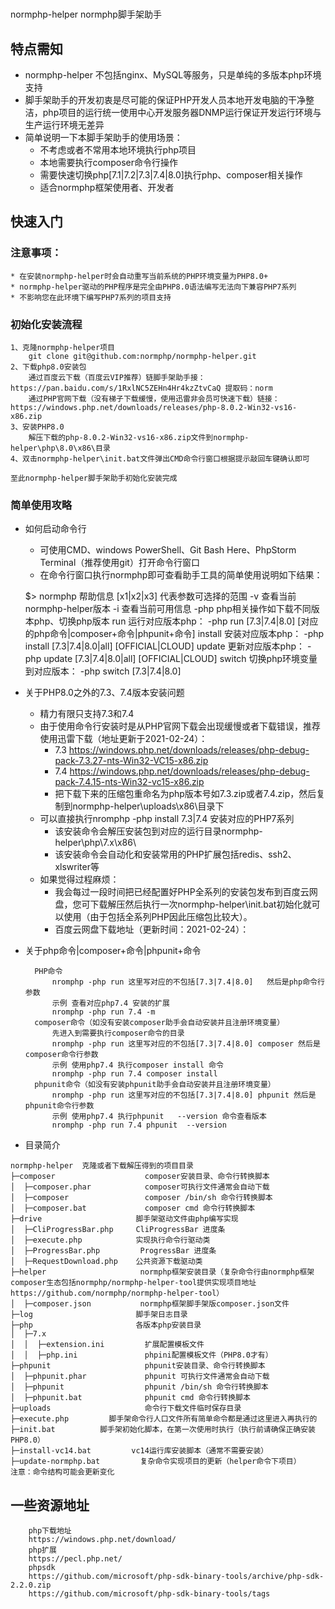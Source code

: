 # 
normphp-helper normphp脚手架助手
## 特点需知
* normphp-helper 不包括nginx、MySQL等服务，只是单纯的多版本php环境支持
* 脚手架助手的开发初衷是尽可能的保证PHP开发人员本地开发电脑的干净整洁，php项目的运行统一使用中心开发服务器DNMP运行保证开发运行环境与生产运行环境无差异
* 简单说明一下本脚手架助手的使用场景：
  * 不考虑或者不常用本地环境执行php项目
  * 本地需要执行composer命令行操作
  * 需要快速切换php[7.1|7.2|7.3|7.4|8.0]执行php、composer相关操作
  * 适合normphp框架使用者、开发者
## 快速入门
### 注意事项：
    * 在安装normphp-helper时会自动重写当前系统的PHP环境变量为PHP8.0+
    * normphp-helper驱动的PHP程序是完全由PHP8.0语法编写无法向下兼容PHP7系列
    * 不影响您在此环境下编写PHP7系列的项目支持
### 初始化安装流程
  

    1、克隆normphp-helper项目
        git clone git@github.com:normphp/normphp-helper.git
    2、下载php8.0安装包
        通过百度云下载（百度云VIP推荐）链脚手架助手接：https://pan.baidu.com/s/1RxlNC5ZEHn4Hr4kzZtvCaQ 提取码：norm
        通过PHP官网下载（没有梯子下载缓慢，使用迅雷非会员可快速下载）链接：https://windows.php.net/downloads/releases/php-8.0.2-Win32-vs16-x86.zip
    3、安装PHP8.0
        解压下载的php-8.0.2-Win32-vs16-x86.zip文件到normphp-helper\php\8.0\x86\目录
    4、双击normphp-helper\init.bat文件弹出CMD命令行窗口根据提示敲回车键确认即可

    至此normphp-helper脚手架助手初始化安装完成
        
### 简单使用攻略
* 如何启动命令行
    * 可使用CMD、windows PowerShell、Git Bash Here、PhpStorm Terminal（推荐使用git）打开命令行窗口
    * 在命令行窗口执行normphp即可查看助手工具的简单使用说明如下结果：


    $> normphp
        帮助信息 [x1|x2|x3] 代表参数可选择的范围
        -v   查看当前normphp-helper版本
        -i   查看当前可用信息
        -php   php相关操作如下载不同版本php、切换php版本
            run   运行对应版本php： -php run [7.3|7.4|8.0] [对应的php命令|composer+命令|phpunit+命令]
            install   安装对应版本php： -php install [7.3|7.4|8.0|all] [OFFICIAL|CLOUD]
            update    更新对应版本php： -php update [7.3|7.4|8.0|all] [OFFICIAL|CLOUD]
            switch    切换php环境变量到对应版本： -php switch [7.3|7.4|8.0]
* 关于PHP8.0之外的7.3、7.4版本安装问题
    * 精力有限只支持7.3和7.4
    * 由于使用命令行安装时是从PHP官网下载会出现缓慢或者下载错误，推荐使用迅雷下载（地址更新于2021-02-24）：
        * 7.3  https://windows.php.net/downloads/releases/php-debug-pack-7.3.27-nts-Win32-VC15-x86.zip
        * 7.4  https://windows.php.net/downloads/releases/php-debug-pack-7.4.15-nts-Win32-vc15-x86.zip
        * 把下载下来的压缩包重命名为php版本号如7.3.zip或者7.4.zip，然后复制到normphp-helper\uploads\x86\目录下
    * 可以直接执行nromphp -php install 7.3|7.4 安装对应的PHP7系列
        * 该安装命令会解压安装包到对应的运行目录normphp-helper\php\7.x\x86\
        * 该安装命令会自动化和安装常用的PHP扩展包括redis、ssh2、xlswriter等
    * 如果觉得过程麻烦：
        * 我会每过一段时间把已经配置好PHP全系列的安装包发布到百度云网盘，您可下载解压然后执行一次normphp-helper\init.bat初始化就可以使用（由于包括全系列PHP因此压缩包比较大）。
        * 百度云网盘下载地址（更新时间：2021-02-24）：
* 关于php命令|composer+命令|phpunit+命令
        

        PHP命令
            nromphp -php run 这里写对应的不包括[7.3|7.4|8.0]   然后是php命令行参数
            示例 查看对应php7.4 安装的扩展
            nromphp -php run 7.4 -m
        composer命令（如没有安装composer助手会自动安装并且注册环境变量）
            先进入到需要执行composer命令的目录
            nromphp -php run 这里写对应的不包括[7.3|7.4|8.0] composer 然后是composer命令行参数
            示例 使用php7.4 执行composer install 命令
            nromphp -php run 7.4 composer install
        phpunit命令（如没有安装phpunit助手会自动安装并且注册环境变量）
            nromphp -php run 这里写对应的不包括[7.3|7.4|8.0] phpunit 然后是phpunit命令行参数
            示例 使用php7.4 执行phpunit   --version 命令查看版本
            nromphp -php run 7.4 phpunit  --version
* 目录简介
 ~~~
normphp-helper  克隆或者下载解压得到的项目目录
├─composer                    composer安装目录、命令行转换脚本
│  ├─composer.phar            composer可执行文件通常会自动下载
│  ├─composer                 composer /bin/sh 命令行转换脚本
│  ├─composer.bat             composer cmd 命令行转换脚本
├─drive                     脚手架驱动文件由php编写实现
│  ├─CliProgressBar.php     CliProgressBar 进度条
│  ├─execute.php            实现执行命令行驱动类
│  ├─ProgressBar.php         ProgressBar 进度条
│  ├─RequestDownload.php    公共资源下载驱动类
├─helper                     normphp框架安装目录（复杂命令行由normphp框架composer生态包括normphp/normphp-helper-tool提供实现项目地址https://github.com/normphp/normphp-helper-tool）
│  ├─composer.json           normphp框架脚手架版composer.json文件
├─log                       脚手架日志目录
├─php                       各版本php安装目录
│  ├─7.x
│  │  ├─extension.ini         扩展配置模板文件
│  │  ├─php.ini               phpini配置模板文件（PHP8.0才有）
├─phpunit                     phpunit安装目录、命令行转换脚本
│  ├─phpunit.phar             phpunit 可执行文件通常会自动下载
│  ├─phpunit                  phpunit /bin/sh 命令行转换脚本
│  ├─phpunit.bat              phpunit cmd 命令行转换脚本
├─uploads                     命令行下载文件临时保存目录
├─execute.php         脚手架命令行人口文件所有简单命令都是通过这里进入再执行的
├─init.bat          脚手架初始化脚本，在第一次使用时执行（执行前请确保正确安装PHP8.0）
├─install-vc14.bat         vc14运行库安装脚本（通常不需要安装）
├─update-normphp.bat         复杂命令实现项目的更新（helper命令下项目）
注意：命令结构可能会更新变化
~~~
## 一些资源地址
        php下载地址
        https://windows.php.net/download/
        php扩展
        https://pecl.php.net/
        phpsdk
        https://github.com/microsoft/php-sdk-binary-tools/archive/php-sdk-2.2.0.zip
        https://github.com/microsoft/php-sdk-binary-tools/tags

